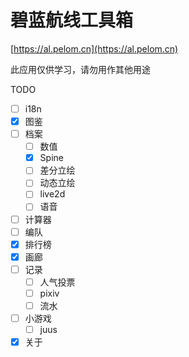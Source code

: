 # 碧蓝航线工具箱

[https://al.pelom.cn](https://al.pelom.cn)

此应用仅供学习，请勿用作其他用途

TODO

- [ ] i18n
- [x] 图鉴
- [ ] 档案
  - [ ] 数值
  - [x] Spine
  - [ ] 差分立绘
  - [ ] 动态立绘
  - [ ] live2d
  - [ ] 语音
- [ ] 计算器
- [ ] 编队
- [x] 排行榜
- [x] 画廊
- [ ] 记录
  - [ ] 人气投票
  - [ ] pixiv
  - [ ] 流水
- [ ] 小游戏
  - [ ] juus
- [x] 关于